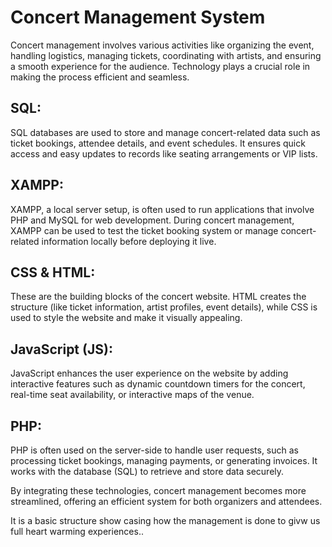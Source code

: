 # Concert Management System

Concert management involves various activities like organizing the event, handling logistics, managing tickets, coordinating with artists, and ensuring a smooth experience for the audience. Technology plays a crucial role in making the process efficient and seamless.

## SQL:
SQL databases are used to store and manage concert-related data such as ticket bookings, attendee details, and event schedules. It ensures quick access and easy updates to records like seating arrangements or VIP lists.

## XAMPP:
XAMPP, a local server setup, is often used to run applications that involve PHP and MySQL for web development. During concert management, XAMPP can be used to test the ticket booking system or manage concert-related information locally before deploying it live.

## CSS & HTML: 
These are the building blocks of the concert website. HTML creates the structure (like ticket information, artist profiles, event details), while CSS is used to style the website and make it visually appealing.

## JavaScript (JS):
JavaScript enhances the user experience on the website by adding interactive features such as dynamic countdown timers for the concert, real-time seat availability, or interactive maps of the venue.

## PHP: 
PHP is often used on the server-side to handle user requests, such as processing ticket bookings, managing payments, or generating invoices. It works with the database (SQL) to retrieve and store data securely.

By integrating these technologies, concert management becomes more streamlined, offering an efficient system for both organizers and attendees.

It is a basic structure show casing how the management is done to givw us full heart warming experiences..
